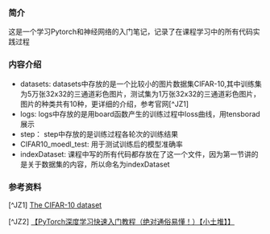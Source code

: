 
### 简介
这是一个学习Pytorch和神经网络的入门笔记，记录了在课程学习中的所有代码实践过程

### 内容介绍
- datasets: datasets中存放的是一个比较小的图片数据集CIFAR-10,其中训练集为5万张32x32的三通道彩色图片，测试集为1万张32x32的三通道彩色图片，图片的种类共有10种，更详细的介绍，参考官网[^JZ1]
- logs: logs中存放的是用board函数产生的训练过程中loss曲线，用tensborad展示
- step： step中存放的是训练过程各轮次的训练结果
- CIFAR10_moedl_test: 用于测试训练后的模型准确率
- indexDataset: 课程中写的所有代码都存放在了这一个文件，因为第一节讲的是关于数据集的内容，所以命名为indexDataset

### 参考资料

[^JZ1] [The CIFAR-10 dataset](https://www.cs.toronto.edu/~kriz/cifar.html)

[^JZ2] [【PyTorch深度学习快速入门教程（绝对通俗易懂！）【小土堆】】 ](https://www.bilibili.com/video/BV1hE411t7RN/?share_source=copy_web&vd_source=129025ad6ca937c62eddc193e8ee5efb)
